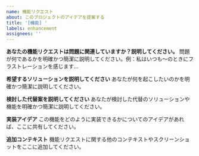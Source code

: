 ```yaml
---
name: 機能リクエスト
about: このプロジェクトのアイデアを提案する
title: '[機能] '
labels: enhancement
assignees: ''
---
```


**あなたの機能リクエストは問題に関連していますか？説明してください。**
問題が何であるかを明確かつ簡潔に説明してください。例：私はいつも〜のときにフラストレーションを感じます...

**希望するソリューションを説明してください**
あなたが何を起こしたいのかを明確かつ簡潔に説明してください。

**検討した代替案を説明してください**
あなたが検討した代替のソリューションや機能を明確かつ簡潔に説明してください。

**実装アイデア**
この機能をどのように実装できるかについてのアイデアがあれば、ここに共有してください。

**追加コンテキスト**
機能リクエストに関する他のコンテキストやスクリーンショットをここに追加してください。